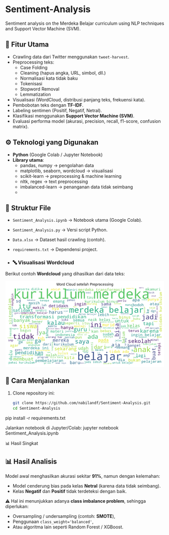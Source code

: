 # Sentiment-Analysis
Sentiment analysis on the Merdeka Belajar curriculum using NLP techniques and Support Vector Machine (SVM).

## 📌 Fitur Utama
- Crawling data dari Twitter menggunakan `tweet-harvest`.
- Preprocessing teks:
  - Case Folding
  - Cleaning (hapus angka, URL, simbol, dll.)
  - Normalisasi kata tidak baku
  - Tokenisasi
  - Stopword Removal
  - Lemmatization
- Visualisasi (WordCloud, distribusi panjang teks, frekuensi kata).
- Pembobotan teks dengan **TF-IDF**.
- Labeling sentimen (Positif, Negatif, Netral).
- Klasifikasi menggunakan **Support Vector Machine (SVM)**.
- Evaluasi performa model (akurasi, precision, recall, f1-score, confusion matrix).

## ⚙️ Teknologi yang Digunakan
- **Python** (Google Colab / Jupyter Notebook)
- **Library utama**:
  - pandas, numpy → pengolahan data
  - matplotlib, seaborn, wordcloud → visualisasi
  - scikit-learn → preprocessing & machine learning
  - nltk, regex → text preprocessing
  - imbalanced-learn → penanganan data tidak seimbang
  - 
## 📂 Struktur File
- `Sentiment_Analysis.ipynb` → Notebook utama (Google Colab).
- `Sentiment_Analysis.py` → Versi script Python.
- `Data.xlsx` → Dataset hasil crawling (contoh).
- `requirements.txt` → Dependensi project.

- ### 🔤 Visualisasi Wordcloud
Berikut contoh **Wordcloud** yang dihasilkan dari data teks:

![Wordcloud](wordcloud.png)

## 🚀 Cara Menjalankan
1. Clone repository ini:
   ```bash
   git clone https://github.com/nabilandf/Sentiment-Analysis.git
   cd Sentiment-Analysis

pip install -r requirements.txt

Jalankan notebook di Jupyter/Colab:
jupyter notebook Sentiment_Analysis.ipynb


📊 Hasil Singkat
## 📊 Hasil Analisis
Model awal menghasilkan akurasi sekitar **91%**, namun dengan kelemahan:
- Model cenderung bias pada kelas **Netral** (karena data tidak seimbang).
- Kelas **Negatif** dan **Positif** tidak terdeteksi dengan baik.

⚠️ Hal ini menunjukkan adanya **class imbalance problem**, sehingga diperlukan:
- Oversampling / undersampling (contoh: **SMOTE**),
- Penggunaan `class_weight='balanced'`,
- Atau algoritma lain seperti Random Forest / XGBoost.
